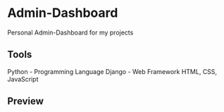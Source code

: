 # Admin-Dashboard
Personal Admin-Dashboard for my projects

## Tools
Python - Programming Language
Django - Web Framework
HTML, CSS, JavaScript

## Preview

